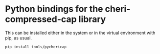 # Python bindings for the cheri-compressed-cap library

This can be installed either in the system or in the virtual environment with pip, as usual.

```
pip install tools/pychericap
```
